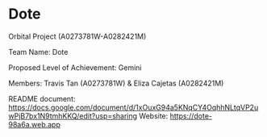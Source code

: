 # Dote
Orbital Project (A0273781W-A0282421M)

Team Name: Dote

Proposed Level of Achievement: Gemini

Members: Travis Tan (A0273781W) & Eliza Cajetas (A0282421M)

README document: https://docs.google.com/document/d/1xOuxG94a5KNqCY4OqhhNLtqVP2uwPjB7bx1N9tmhKKQ/edit?usp=sharing
Website: https://dote-98a6a.web.app
